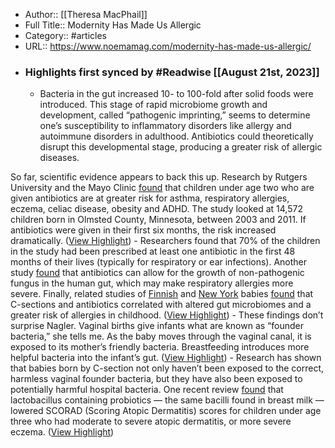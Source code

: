 - Author:: [[Theresa MacPhail]]
- Full Title:: Modernity Has Made Us Allergic
- Category:: #articles
- URL:: https://www.noemamag.com/modernity-has-made-us-allergic/
- ### Highlights first synced by #Readwise [[August 21st, 2023]]
    - Bacteria in the gut increased 10- to 100-fold after solid foods were introduced. This stage of rapid microbiome growth and development, called “pathogenic imprinting,” seems to determine one’s susceptibility to inflammatory disorders like allergy and autoimmune disorders in adulthood. Antibiotics could theoretically disrupt this developmental stage, producing a greater risk of allergic diseases.

So far, scientific evidence appears to back this up. Research by Rutgers University and the Mayo Clinic [found](https://pubmed.ncbi.nlm.nih.gov/33208243/) that children under age two who are given antibiotics are at greater risk for asthma, respiratory allergies, eczema, celiac disease, obesity and ADHD. The study looked at 14,572 children born in Olmsted County, Minnesota, between 2003 and 2011. If antibiotics were given in their first six months, the risk increased dramatically. ([View Highlight](https://read.readwise.io/read/01h8ax5yhksswpevkdhthvf9px))
    - Researchers found that 70% of the children in the study had been prescribed at least one antibiotic in the first 48 months of their lives (typically for respiratory or ear infections). Another study [found](https://www.ncbi.nlm.nih.gov/pmc/articles/PMC7796951/) that antibiotics can allow for the growth of non-pathogenic fungus in the human gut, which may make respiratory allergies more severe. Finally, related studies of [Finnish](https://www.science.org/doi/10.1126/scitranslmed.aad0917) and [New York](https://www.science.org/doi/10.1126/scitranslmed.aad7121) babies [found](https://www.statnews.com/2016/06/15/antibiotics-c-sections-may-change-childs-health-for-the-long-term/) that C-sections and antibiotics correlated with altered gut microbiomes and a greater risk of allergies in childhood. ([View Highlight](https://read.readwise.io/read/01h8ax7s2t541z5hd0x7yppdes))
    - These findings don’t surprise Nagler. Vaginal births give infants what are known as “founder bacteria,” she tells me. As the baby moves through the vaginal canal, it is exposed to its mother’s friendly bacteria. Breastfeeding introduces more helpful bacteria into the infant’s gut. ([View Highlight](https://read.readwise.io/read/01h8ax8m3s68647mryv3ynvz2c))
    - Research has shown that babies born by C-section not only haven’t been exposed to the correct, harmless vaginal founder bacteria, but they have also been exposed to potentially harmful hospital bacteria. One recent review [found](https://www.ncbi.nlm.nih.gov/pmc/articles/PMC10146705/) that lactobacillus containing probiotics — the same bacilli found in breast milk — lowered SCORAD (Scoring Atopic Dermatitis) scores for children under age three who had moderate to severe atopic dermatitis, or more severe eczema. ([View Highlight](https://read.readwise.io/read/01h8ax9rpgw2xxyqtrq9p0bxry))
